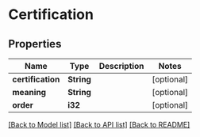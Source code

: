 # Certification

## Properties

Name | Type | Description | Notes
------------ | ------------- | ------------- | -------------
**certification** | **String** |  | [optional] 
**meaning** | **String** |  | [optional] 
**order** | **i32** |  | [optional] 

[[Back to Model list]](../README.md#documentation-for-models) [[Back to API list]](../README.md#documentation-for-api-endpoints) [[Back to README]](../README.md)

